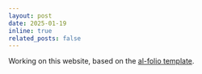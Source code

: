 ```yaml
---
layout: post
date: 2025-01-19
inline: true
related_posts: false
---
```


Working on this website, based on the [al-folio template](https://github.com/alshedivat/al-folio).



